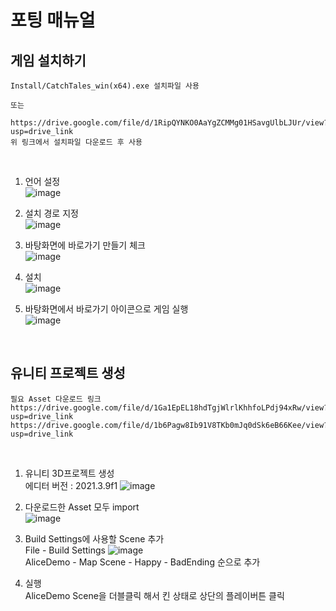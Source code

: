 <div align="left">

# 포팅 매뉴얼

## 게임 설치하기
```
Install/CatchTales_win(x64).exe 설치파일 사용

또는

https://drive.google.com/file/d/1RipQYNKO0AaYgZCMMg01HSavgUlbLJUr/view?usp=drive_link
위 링크에서 설치파일 다운로드 후 사용
```
<br/>

1. 언어 설정<br/>
    ![image](https://github.com/woodong27/woodong27/assets/122415763/5653b575-69f3-4904-91a9-606b772ec019)

2. 설치 경로 지정<br/>
    ![image](https://github.com/woodong27/woodong27/assets/122415763/72d893d5-bd6e-48cd-8db1-73d23e2189ab)

3. 바탕화면에 바로가기 만들기 체크<br/>
    ![image](https://github.com/woodong27/woodong27/assets/122415763/35fd9c70-3fe6-4c81-bb05-f63d610ddf1a)

4. 설치<br/>
    ![image](https://github.com/woodong27/woodong27/assets/122415763/08e0764f-2bc1-4837-ab37-83d780f78577)

5. 바탕화면에서 바로가기 아이콘으로 게임 실행<br/>
    ![image](https://github.com/woodong27/woodong27/assets/122415763/034bca89-8f62-4179-b8c9-34db09419133)

<br/>

## 유니티 프로젝트 생성
```
필요 Asset 다운로드 링크
https://drive.google.com/file/d/1Ga1EpEL18hdTgjWlrlKhhfoLPdj94xRw/view?usp=drive_link
https://drive.google.com/file/d/1b6Pagw8Ib91V8TKb0mJq0dSk6eB66Kee/view?usp=drive_link
```

<br/>

1. 유니티 3D프로젝트 생성<br/>
    에디터 버전 : 2021.3.9f1
    ![image](https://github.com/woodong27/woodong27/assets/122415763/b334e250-aadb-4e11-995b-a2f62a58c2a0)

2. 다운로드한 Asset 모두 import<br/>
    ![image](https://github.com/woodong27/woodong27/assets/122415763/059ce0bc-c2f6-483d-986f-02ee203d3af1)

3. Build Settings에 사용할 Scene 추가<br/>
    File - Build Settings
    ![image](https://github.com/woodong27/woodong27/assets/122415763/a4f93588-680d-43e1-8476-c90b22e4d162)<br/>
    AliceDemo - Map Scene - Happy - BadEnding 순으로 추가

4. 실행<br/>
    AliceDemo Scene을 더블클릭 해서 킨 상태로 상단의 플레이버튼 클릭

</div>
